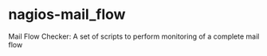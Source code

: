 nagios-mail_flow
================

Mail Flow Checker: A set of scripts to perform monitoring of a complete mail flow
